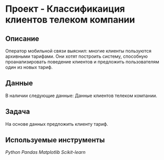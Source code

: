 # Проект - Классификаиция клиентов телеком компании

## Описание

Оператор мобильной связи выяснил: многие клиенты пользуются архивными тарифами. Они хотят построить систему, способную проанализировать поведение клиентов и предложить пользователям один из новых тариф.

## Данные

В наличии следующие данные:
Данные клиентов телеком компании.


## Задача

На основе данных предложить клиенту тариф.

## Используемые инструменты
*Python Pandas Matplotlib Scikit-learn*
